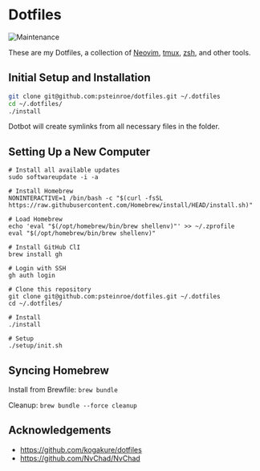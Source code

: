 # Dotfiles

![Maintenance](https://img.shields.io/maintenance/yes/2022.svg)

These are my Dotfiles, a collection of [Neovim](https://neovim.io/), [tmux](https://tmux.github.io/), [zsh](http://zsh.sourceforge.net/), and other tools.

## Initial Setup and Installation

```sh
git clone git@github.com:psteinroe/dotfiles.git ~/.dotfiles
cd ~/.dotfiles/
./install
```

Dotbot will create symlinks from all necessary files in the folder.

## Setting Up a New Computer

```shell
# Install all available updates
sudo softwareupdate -i -a

# Install Homebrew
NONINTERACTIVE=1 /bin/bash -c "$(curl -fsSL https://raw.githubusercontent.com/Homebrew/install/HEAD/install.sh)"

# Load Homebrew
echo 'eval "$(/opt/homebrew/bin/brew shellenv)"' >> ~/.zprofile
eval "$(/opt/homebrew/bin/brew shellenv)"

# Install GitHub ClI
brew install gh

# Login with SSH
gh auth login

# Clone this repository
git clone git@github.com:psteinroe/dotfiles.git ~/.dotfiles
cd ~/.dotfiles/

# Install
./install

# Setup
./setup/init.sh
```

## Syncing Homebrew

Install from Brewfile: `brew bundle`

Cleanup: `brew bundle --force cleanup`

## Acknowledgements

- https://github.com/kogakure/dotfiles
- https://github.com/NvChad/NvChad
